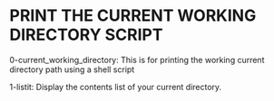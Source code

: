# PRINT THE CURRENT WORKING DIRECTORY SCRIPT
0-current_working_directory: This is for printing the working current directory path using a shell script

1-listit: Display the contents list of your current directory.
